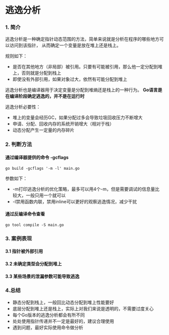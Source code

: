 逃逸分析
==

### 1. 简介

逃逸分析是一种确定指针动态范围的方法，简单来说就是分析在程序的哪些地方可以访问到该指针， 从而确定一个变量是放在堆上还是栈上。

规则如下：

- 是否在其他地方（非局部）被引用。只要有可能被引用，那么他一定分配到堆上，否则就是分配到栈上
- 即使没有外部引用，如果对象过大，依然有可能分配到堆上

逃逸分析也是编译器用于决定变量是分配到堆熵还是栈上的一种行为。
**Go语言是在编译阶段确定逃逸的，并不是在运行时**

逃逸分析必要性：

- 堆上的变量会经历GC，如果分配过多会导致垃圾回收压力不断增大
- 申请、分配、回收内存的系统开销增大（相对于栈）
- 动态分配产生一定量的内存碎片

### 2. 判断方法

#### 通过编译器提供的命令 -gcflags

```shell
go build -gcflags '-m -l' main.go
```

参数如下：

- -m打印逃逸分析的优化策略，最多可以用4个-m，但是需要调试的信息量比较大，一般只用一个就可以
- -l禁用函数内联，禁用inline可以更好的观察逃逸情况，减少干扰

#### 通过反编译命令查看

```shell
go tool compile -S main.go

```

### 3. 案例表现

#### 3.1 指针被外部引用

#### 3.2 未确定类型会分配到堆上

#### 3.3 某些场景的泄漏参数可能导致逃逸

### 4.总结

- 静态分配到栈上，一般回比动态分配到堆上性能要好
- 底层分配到堆上还是栈上，实际上对我们来说是透明的，不需要过度关心
- 每个Go版本的逃逸分析都会有所不同
- 处处使用指针传递并不一定是最好的，建议合理使用
- 遇到问题，最好实际使用命令做分析


